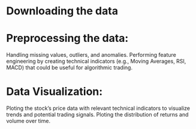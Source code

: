 # Downloading the data 

#  Preprocessing the data:
Handling missing values, outliers, and anomalies.
Performing feature engineering by creating technical indicators (e.g., Moving Averages, RSI, MACD) that could be useful for algorithmic trading.

# Data Visualization:
Ploting the stock’s price data with relevant technical indicators to visualize trends and potential trading signals.
Ploting the distribution of returns and volume over time.

